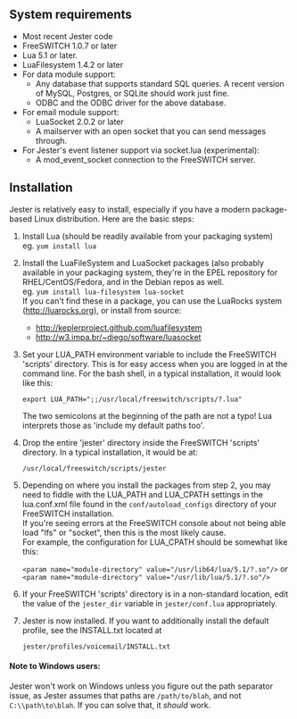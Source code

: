 ## System requirements
 * Most recent Jester code
 * FreeSWITCH 1.0.7 or later
 * Lua 5.1 or later.
 * LuaFilesystem 1.4.2 or later
 * For data module support:
    * Any database that supports standard SQL queries. A recent version of
      MySQL, Postgres, or SQLite should work just fine.
    * ODBC and the ODBC driver for the above database.
 * For email module support:
    * LuaSocket 2.0.2 or later
    * A mailserver with an open socket that you can send messages through.
 * For Jester's event listener support via socket.lua (experimental):
    * A mod_event_socket connection to the FreeSWITCH server.
  
## Installation
Jester is relatively easy to install, especially if you have a modern package-based Linux distribution.  Here are the basic steps:

1. Install Lua (should be readily available from your packaging system)  
     eg. ```yum install lua```

2. Install the LuaFileSystem and LuaSocket packages (also probably available
   in your packaging system, they're in the EPEL repository for
   RHEL/CentOS/Fedora, and in the Debian repos as well.  
     eg. ```yum install lua-filesystem lua-socket```  
   If you can't find these in a package, you can use the LuaRocks system
   (http://luarocks.org), or install from source:  
   * http://keplerproject.github.com/luafilesystem  
   * http://w3.impa.br/~diego/software/luasocket

3. Set your LUA_PATH environment variable to include the FreeSWITCH 'scripts'
   directory.  This is for easy access when you are logged in at the command
   line.  For the bash shell, in a typical installation, it would look like
   this:  

    ```export LUA_PATH=";;/usr/local/freeswitch/scripts/?.lua"```

   The two semicolons at the beginning of the path are not a typo!  Lua
   interprets those as 'include my default paths too'.

4. Drop the entire 'jester' directory inside the FreeSWITCH 'scripts'
   directory.  In a typical installation, it would be at:  

    ```/usr/local/freeswitch/scripts/jester```

5. Depending on where you install the packages from step 2, you may need to
   fiddle with the LUA_PATH and LUA_CPATH settings in the lua.conf.xml file
   found in the ```conf/autoload_configs``` directory of your FreeSWITCH
   installation.  
   If you're seeing errors at the FreeSWITCH console about not being able
   load "lfs" or "socket", then this is the most likely cause.  
   For example, the configuration for LUA_CPATH should be somewhat like this:  

    ```<param name="module-directory" value="/usr/lib64/lua/5.1/?.so"/>```
       or  
    ```<param name="module-directory" value="/usr/lib/lua/5.1/?.so"/>```

6. If your FreeSWITCH 'scripts' directory is in a non-standard location, edit
   the value of the ```jester_dir``` variable in ```jester/conf.lua```
   appropriately.

7. Jester is now installed.  If you want to additionally install the default
   profile, see the INSTALL.txt located at  

    ```jester/profiles/voicemail/INSTALL.txt```

#### Note to Windows users:
  Jester won't work on Windows unless you figure out the path separator
  issue, as Jester assumes that paths are ```/path/to/blah```, and not
  ```C:\\path\to\blah```.  If you can solve that, it *should* work.

